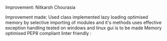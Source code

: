 Improvement: Nitkarsh Chourasia
 
Improvement made:
Used class
implemented lazy loading
optimised memory by selective importing of modules and it's methods
uses effective exception handling
tested on windows and linux
gui is to be made
Memory optimised
PEP8 compliant
linter friendly : <!-- Is linter: free, a word? -->